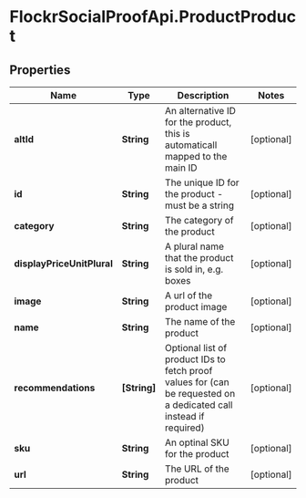 # FlockrSocialProofApi.ProductProduct

## Properties
Name | Type | Description | Notes
------------ | ------------- | ------------- | -------------
**altId** | **String** | An alternative ID for the product, this is automaticall mapped to the main ID | [optional] 
**id** | **String** | The unique ID for the product - must be a string | [optional] 
**category** | **String** | The category of the product | [optional] 
**displayPriceUnitPlural** | **String** | A plural name that the product is sold in, e.g. boxes | [optional] 
**image** | **String** | A url of the product image | [optional] 
**name** | **String** | The name of the product | [optional] 
**recommendations** | **[String]** | Optional list of product IDs to fetch proof values for (can be requested on a dedicated call instead if required) | [optional] 
**sku** | **String** | An optinal SKU for the product | [optional] 
**url** | **String** | The URL of the product | [optional] 
